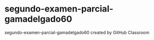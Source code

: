 # segundo-examen-parcial-gamadelgado60
segundo-examen-parcial-gamadelgado60 created by GitHub Classroom
